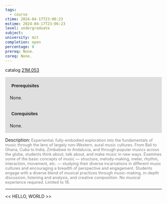 ```yaml
---
tags:
  - course
ctime: 2024-04-17T23:06:23
mstime: 2024-04-17T23:06:23
level: undergraduate
subject: 
university: mit
completion: open
percentage: 0
prereq: None.
coreq: None.
---
```


catalog [21M.053](http://student.mit.edu/catalog/m21Ma.html#21M.053)

<span style="display: block; padding: 15px; background-color: rgb(100, 100, 100, 0.2);"><font id="m_prereq2498_0" style="display: block; font-family: Arial, sans-serif; font-weight: bold; padding: 5px">Prerequisites</font><br><span id="prereq2498_0">None.</span></span>
<span style="display: block; padding: 15px; background-color: rgb(100, 100, 100, 0.2);"><font id="m_coreq2498_0" style="display: block; font-family: Arial, sans-serif; font-weight: bold; padding: 5px">Corequisites</font><br><span id="coreq2498_0">None.</span></span>

<font style="">Description:</font>
<font style="color: grey; font-size: 0.8rem;">Experiential, fully-embodied exploration into the fundamentals of music through the lens of largely non-Western, aural music cultures. From Bali to Ghana, Cuba to India, Zimbabwe to Andalucía, and through popular musics across the globe, students think about, talk about, and make music in new ways. Examines some of the basic concepts of music — structure, melody-making, meter, rhythm, interaction, movement, etc. — studying their diverse incarnations in different music cultures and encouraging a breadth of perspective and engagement. Students engage with a diverse blend of musical practices through music-making, in-depth discussion, listening and analysis, and creative composition. No musical experience required. Limited to 18.</font>



---

<< HELLO, WORLD >>
